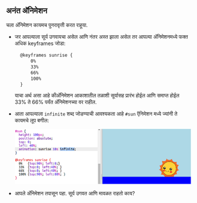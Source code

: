 ## अनंत अ‍ॅनिमेशन

चला अ‍ॅनिमेशन कायमच पुनरावृत्ती करत राहूया.

+ जर आपल्याला सूर्य उगवायचा असेल आणि नंतर अस्त झाला असेल तर आपल्या अ‍ॅनिमेशनमध्ये फक्त अधिक keyframes जोडा:
    
        @keyframes sunrise {
            0%  
            33% 
            66% 
            100%
        }
        
    
    याचा अर्थ असा आहे कीअ‍ॅनिमेशन आकाशातील तळाशी सूर्यासह प्रारंभ होईल आणि समाप्त होईल 33% ते 66% पर्यंत अ‍ॅनिमेशनच्या वर राहील.

+ आता आपल्याला `infinite` शब्द जोडण्याची आवश्यकता आहे `#sun` ऍनिमेशन मध्ये ज्यांनी ते कायमचे लूप बणील:
    
    ![screenshot](images/sunrise-infinite.png)

+ आपले अ‍ॅनिमेशन तपासून पहा. सूर्य उगवत आणि मावळत राहतो काय?